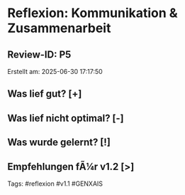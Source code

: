 ﻿# Reflexion: Kommunikation & Zusammenarbeit
## Review-ID: P5
Erstellt am: 2025-06-30 17:17:50

## Was lief gut? [+]

## Was lief nicht optimal? [-]

## Was wurde gelernt? [!]

## Empfehlungen fÃ¼r v1.2 [>]

Tags: #reflexion #v1.1 #GENXAIS

